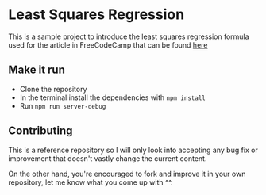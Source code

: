 # Least Squares Regression

This is a sample project to introduce the least squares regression formula used for the article in FreeCodeCamp that can be found [here](the-least-squares-regression-method-explained-how-to-find-the-line-of-best-fit)

## Make it run

- Clone the repository
- In the terminal install the dependencies with `npm install`
- Run `npm run server-debug`

## Contributing

This is a reference repository so I will only look into accepting any bug fix or improvement that doesn't vastly change the current content.

On the other hand, you're encouraged to fork and improve it in your own repository, let me know what you come up with ^^.